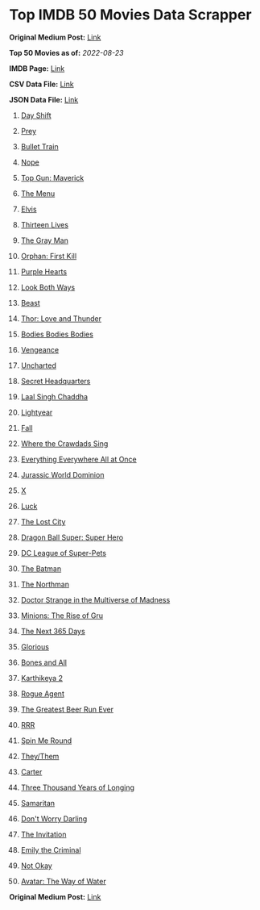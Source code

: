 # Top IMDB 50 Movies Data Scrapper

**Original Medium Post:** [Link](https://medium.com/@nishantsahoo/which-movie-should-i-watch-5c83a3c0f5b1) 

**Top 50 Movies as of:** _2022-08-23_

**IMDB Page:** [Link](http://www.imdb.com/search/title?release_date=2022,2022&title_type=feature)

**CSV Data File:** [Link](/Data/data.csv)

**JSON Data File:** [Link](/Data/data.json)

1. [Day Shift](https://www.imdb.com/title/tt13314558/?ref_=adv_li_tt)

2. [Prey](https://www.imdb.com/title/tt11866324/?ref_=adv_li_tt)

3. [Bullet Train](https://www.imdb.com/title/tt12593682/?ref_=adv_li_tt)

4. [Nope](https://www.imdb.com/title/tt10954984/?ref_=adv_li_tt)

5. [Top Gun: Maverick](https://www.imdb.com/title/tt1745960/?ref_=adv_li_tt)

6. [The Menu](https://www.imdb.com/title/tt9764362/?ref_=adv_li_tt)

7. [Elvis](https://www.imdb.com/title/tt3704428/?ref_=adv_li_tt)

8. [Thirteen Lives](https://www.imdb.com/title/tt12262116/?ref_=adv_li_tt)

9. [The Gray Man](https://www.imdb.com/title/tt1649418/?ref_=adv_li_tt)

10. [Orphan: First Kill](https://www.imdb.com/title/tt11851548/?ref_=adv_li_tt)

11. [Purple Hearts](https://www.imdb.com/title/tt4614584/?ref_=adv_li_tt)

12. [Look Both Ways](https://www.imdb.com/title/tt14298328/?ref_=adv_li_tt)

13. [Beast](https://www.imdb.com/title/tt13223398/?ref_=adv_li_tt)

14. [Thor: Love and Thunder](https://www.imdb.com/title/tt10648342/?ref_=adv_li_tt)

15. [Bodies Bodies Bodies](https://www.imdb.com/title/tt8110652/?ref_=adv_li_tt)

16. [Vengeance](https://www.imdb.com/title/tt11976532/?ref_=adv_li_tt)

17. [Uncharted](https://www.imdb.com/title/tt1464335/?ref_=adv_li_tt)

18. [Secret Headquarters](https://www.imdb.com/title/tt14001894/?ref_=adv_li_tt)

19. [Laal Singh Chaddha](https://www.imdb.com/title/tt10028196/?ref_=adv_li_tt)

20. [Lightyear](https://www.imdb.com/title/tt10298810/?ref_=adv_li_tt)

21. [Fall](https://www.imdb.com/title/tt15325794/?ref_=adv_li_tt)

22. [Where the Crawdads Sing](https://www.imdb.com/title/tt9411972/?ref_=adv_li_tt)

23. [Everything Everywhere All at Once](https://www.imdb.com/title/tt6710474/?ref_=adv_li_tt)

24. [Jurassic World Dominion](https://www.imdb.com/title/tt8041270/?ref_=adv_li_tt)

25. [X](https://www.imdb.com/title/tt13560574/?ref_=adv_li_tt)

26. [Luck](https://www.imdb.com/title/tt7214954/?ref_=adv_li_tt)

27. [The Lost City](https://www.imdb.com/title/tt13320622/?ref_=adv_li_tt)

28. [Dragon Ball Super: Super Hero](https://www.imdb.com/title/tt14614892/?ref_=adv_li_tt)

29. [DC League of Super-Pets](https://www.imdb.com/title/tt8912936/?ref_=adv_li_tt)

30. [The Batman](https://www.imdb.com/title/tt1877830/?ref_=adv_li_tt)

31. [The Northman](https://www.imdb.com/title/tt11138512/?ref_=adv_li_tt)

32. [Doctor Strange in the Multiverse of Madness](https://www.imdb.com/title/tt9419884/?ref_=adv_li_tt)

33. [Minions: The Rise of Gru](https://www.imdb.com/title/tt5113044/?ref_=adv_li_tt)

34. [The Next 365 Days](https://www.imdb.com/title/tt21106646/?ref_=adv_li_tt)

35. [Glorious](https://www.imdb.com/title/tt12724306/?ref_=adv_li_tt)

36. [Bones and All](https://www.imdb.com/title/tt10168670/?ref_=adv_li_tt)

37. [Karthikeya 2](https://www.imdb.com/title/tt13664684/?ref_=adv_li_tt)

38. [Rogue Agent](https://www.imdb.com/title/tt9731386/?ref_=adv_li_tt)

39. [The Greatest Beer Run Ever](https://www.imdb.com/title/tt10268488/?ref_=adv_li_tt)

40. [RRR](https://www.imdb.com/title/tt8178634/?ref_=adv_li_tt)

41. [Spin Me Round](https://www.imdb.com/title/tt14596320/?ref_=adv_li_tt)

42. [They/Them](https://www.imdb.com/title/tt14502344/?ref_=adv_li_tt)

43. [Carter](https://www.imdb.com/title/tt21237030/?ref_=adv_li_tt)

44. [Three Thousand Years of Longing](https://www.imdb.com/title/tt9198364/?ref_=adv_li_tt)

45. [Samaritan](https://www.imdb.com/title/tt5500218/?ref_=adv_li_tt)

46. [Don't Worry Darling](https://www.imdb.com/title/tt10731256/?ref_=adv_li_tt)

47. [The Invitation](https://www.imdb.com/title/tt12873562/?ref_=adv_li_tt)

48. [Emily the Criminal](https://www.imdb.com/title/tt15255876/?ref_=adv_li_tt)

49. [Not Okay](https://www.imdb.com/title/tt14814040/?ref_=adv_li_tt)

50. [Avatar: The Way of Water](https://www.imdb.com/title/tt1630029/?ref_=adv_li_tt)

**Original Medium Post:** [Link](https://medium.com/@nishantsahoo/which-movie-should-i-watch-5c83a3c0f5b1) 
